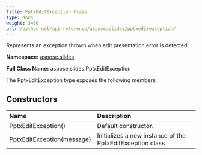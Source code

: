 ```yaml
---
title: PptxEditException Class
type: docs
weight: 3460
url: /python-net/api-reference/aspose.slides/pptxeditexception/
---
```


Represents an exception thrown when edit presentation error is detected.

**Namespace:** [aspose.slides](/slides/python-net/api-reference/aspose.slides/)

**Full Class Name:** aspose.slides.PptxEditException



The PptxEditException type exposes the following members:
## **Constructors**
|**Name**|**Description**|
| :- | :- |
|PptxEditException()|Default constructor.|
|PptxEditException(message)|Initializes a new instance of the PptxEditException class|
